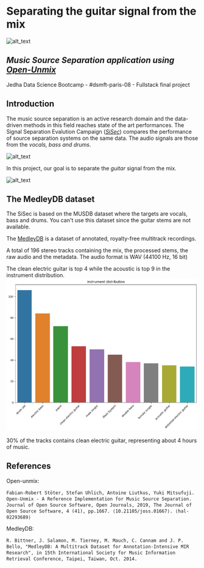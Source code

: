 # Separating the guitar signal from the mix
![alt_text](./static/app_header.png)
## _Music Source Separation application using [Open-Unmix](https://github.com/sigsep/open-unmix-pytorch)_

Jedha Data Science Bootcamp - #dsmft-paris-08 - Fullstack final project

## Introduction

The music source separation is an active research domain and the data-driven methods in this field reaches state of the art performances. The Signal Separation Evalution Campaign (*[SiSec](https://sisec18.unmix.app/#/)*) compares the performance of source separation systems on the same data. The audio signals are those from the _vocals, bass and drums_.

![alt_text](./static/sisec.svg)

In this project, our goal is to separate the _guitar_ signal from the mix.

![alt_text](./static/guitar.svg)

## The MedleyDB dataset

The SiSec is based on the MUSDB dataset where the targets are vocals, bass and drums. You can't use this dataset since the guitar stems are not available.

The [MedleyDB](https://medleydb.weebly.com/) is a dataset of annotated, royalty-free multitrack recordings.

A total of 196 stereo tracks containing the mix, the processed stems, the raw audio and the metadata. The audio format is WAV (44100 Hz, 16 bit)

The clean electric guitar is top 4 while the acoustic is top 9 in the instrument distribution.
![alt_text](./medleydb/images/dist_instrument.png)

30% of the tracks contains clean electric guitar, representing about 4 hours of music.



## References
Open-unmix:
```
Fabian-Robert Stöter, Stefan Uhlich, Antoine Liutkus, Yuki Mitsufuji. Open-Unmix - A Reference Implementation for Music Source Separation. Journal of Open Source Software, Open Journals, 2019, The Journal of Open Source Software, 4 (41), pp.1667. ⟨10.21105/joss.01667⟩. ⟨hal-02293689⟩
```

MedleyDB:
```
R. Bittner, J. Salamon, M. Tierney, M. Mauch, C. Cannam and J. P. Bello, "MedleyDB: A Multitrack Dataset for Annotation-Intensive MIR Research", in 15th International Society for Music Information Retrieval Conference, Taipei, Taiwan, Oct. 2014.
```
